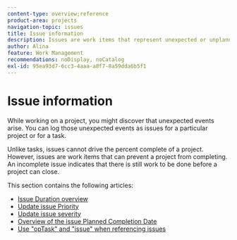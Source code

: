 ```yaml
---
content-type: overview;reference
product-area: projects
navigation-topic: issues
title: Issue information
description: Issues are work items that represent unexpected or unplanned work on a project. The following articles contain information about issues. 
author: Alina
feature: Work Management
recommendations: noDisplay, noCatalog
exl-id: 95ea93d7-6cc3-4aaa-a8f7-8a59dda6b5f1
---
```

# Issue information

While working on a project, you might discover that unexpected events arise. You can log those unexpected events as issues for a particular project or for a task. 

Unlike tasks, issues cannot drive the percent complete of a project. However, issues are work items that can prevent a project from completing. An incomplete issue indicates that there is still work to be done before a project can close. 

This section contains the following articles:

* [Issue Duration overview](../../../manage-work/issues/issue-information/issue-duration.md) 
* [Update issue Priority](../../../manage-work/issues/issue-information/update-issue-priority.md) 
* [Update issue severity](../../../manage-work/issues/issue-information/update-issue-severity.md) 
* [Overview of the issue Planned Completion Date](../../../manage-work/issues/issue-information/issue-planned-completion-date.md) 
* [Use "opTask" and "issue" when referencing issues](../../../manage-work/issues/issue-information/use-optask-instead-of-issue.md)
